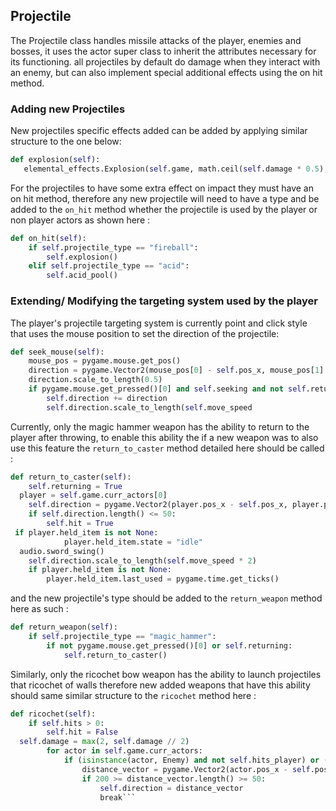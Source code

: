 
## Projectile
The Projectile class handles missile attacks of the player, enemies and bosses, it uses the actor super class to inherit the attributes necessary for its functioning. all projectiles by default do damage when they interact with an enemy, but can also implement special additional effects using the on hit method.

### Adding new Projectiles
New projectiles specific effects added can be added by applying similar  structure  to the one below:

 ```python
def explosion(self):
    elemental_effects.Explosion(self.game, math.ceil(self.damage * 0.5), 1.5, self.pos_x, self.pos_y)
```

For the projectiles to have some extra effect on impact they must have an on hit method, therefore any new projectile will need to have a type and be added to the `on_hit` method whether the projectile is used by the player or non player actors as shown here :
```python
def on_hit(self):
    if self.projectile_type == "fireball":
        self.explosion()
    elif self.projectile_type == "acid":
        self.acid_pool()
```
### Extending/ Modifying the targeting system used by the player
The player's projectile  targeting system is currently point and click style that uses the mouse position to set the direction of the projectile:
```python
def seek_mouse(self):
    mouse_pos = pygame.mouse.get_pos()
    direction = pygame.Vector2(mouse_pos[0] - self.pos_x, mouse_pos[1] - self.pos_y)
    direction.scale_to_length(0.5)
    if pygame.mouse.get_pressed()[0] and self.seeking and not self.returning:
        self.direction += direction
        self.direction.scale_to_length(self.move_speed
```
Currently, only the magic hammer weapon has the ability to return to the player after throwing, to enable this ability the  if a new weapon was to also use this feature the `return_to_caster`  method detailed here should be called :
```python
def return_to_caster(self):
    self.returning = True
  player = self.game.curr_actors[0]
    self.direction = pygame.Vector2(player.pos_x - self.pos_x, player.pos_y - self.pos_y)
    if self.direction.length() <= 50:
        self.hit = True
 if player.held_item is not None:
            player.held_item.state = "idle"
  audio.sword_swing()
    self.direction.scale_to_length(self.move_speed * 2)
    if player.held_item is not None:
        player.held_item.last_used = pygame.time.get_ticks()
```


and the new projectile's type should be added to the  `return_weapon` method here as such  :
```python
def return_weapon(self):
    if self.projectile_type == "magic_hammer":
        if not pygame.mouse.get_pressed()[0] or self.returning:
            self.return_to_caster()
```


Similarly, only the ricochet bow weapon has the ability to launch projectiles that ricochet of walls therefore new added weapons that have this ability should same similar structure to the   `ricochet` method here  :
```python
def ricochet(self):
    if self.hits > 0:
        self.hit = False
  self.damage = max(2, self.damage // 2)
        for actor in self.game.curr_actors:
            if (isinstance(actor, Enemy) and not self.hits_player) or (isinstance(actor, Player) and self.hits_player):
                distance_vector = pygame.Vector2(actor.pos_x - self.pos_x, actor.pos_y - actor.height // 2 - self.pos_y)
                if 200 >= distance_vector.length() >= 50:
                    self.direction = distance_vector
                    break```
```


